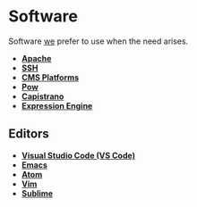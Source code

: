 # Software

Software [we][sparkbox_website] prefer to use when the need arises.

* **[Apache][apache]**
* **[SSH][ssh]**
* **[CMS Platforms][ssh]**
* **[Pow][pow]**
* **[Capistrano][capistrano]**
* **[Expression Engine][expression_engine]**

## Editors
* **[Visual Studio Code (VS Code)][vs_code]**
* **[Emacs][emacs]**
* **[Atom][atom]**
* **[Vim][vim]**
* **[Sublime][sublime]**

[sparkbox_website]: https://seesparkbox.com
[apache]: apache
[ssh]: ssh
[cms]: cms
[pow]: pow
[capistrano]: capistrano
[expression_engine]: expression_engine
[vs_code]: vs-code
[emacs]: emacs
[atom]: atom
[vim]: vim
[sublime]: sublime